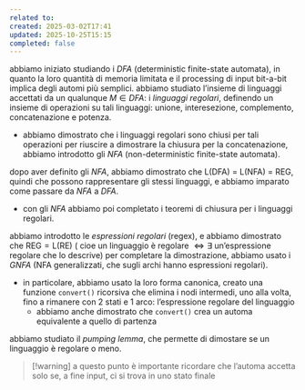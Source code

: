 ```yaml
---
related to:
created: 2025-03-02T17:41
updated: 2025-10-25T15:15
completed: false
---
```

abbiamo iniziato studiando i *DFA* (deterministic finite-state automata), in quanto la loro quantità di memoria limitata e il processing di input bit-a-bit implica degli automi più semplici.
abbiamo studiato l’insieme di linguaggi accettati da un qualunque $M \in DFA$: i *linguaggi regolari*, definendo un insieme di operazioni su tali linguaggi: unione, interesezione, complemento, concatenazione e potenza.
- abbiamo dimostrato che i linguaggi regolari sono chiusi per tali operazioni
per riuscire a dimostrare la chiusura per la concatenazione, abbiamo introdotto gli *NFA* (non-deterministic finite-state automata).

dopo aver definito gli *NFA*, abbiamo dimostrato che $\text{L(DFA)  = L(NFA) = REG}$, quindi che possono rappresentare gli stessi linguaggi, e abbiamo imparato come passare da *NFA* a *DFA*.
- con gli *NFA* abbiamo poi completato i teoremi di chiusura per i linguaggi regolari.

abbiamo introdotto le *espressioni regolari* (regex), e abbiamo dimostrato che $\text{REG} = \text{L(RE)}$ ( cioe $\text{un linguaggio è regolare } \iff \exists \text{ un'espressione regolare che lo descrive}$)
per completare la dimostrazione, abbiamo usato i *GNFA* (NFA generalizzati, che sugli archi hanno espressioni regolari).
- in particolare, abbiamo usato la loro forma canonica, creato una funzione `convert()` ricorsiva che elimina i nodi intermedi, uno alla volta, fino a rimanere con 2 stati e 1 arco: l’espressione regolare del linguaggio
	- abbiamo anche dimostrato che `convert()` crea un automa equivalente a quello di partenza

abbiamo studiato il *pumping lemma*, che permette di dimostare se un linguaggio è regolare o meno.

>[!warning] a questo punto è importante ricordare che l’automa accetta solo se, a fine input, ci si trova in uno stato finale
